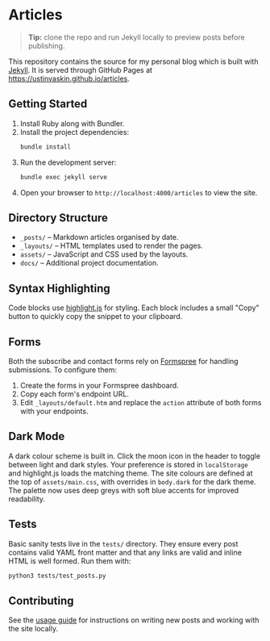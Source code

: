 # Articles

> **Tip:** clone the repo and run Jekyll locally to preview posts before publishing.

This repository contains the source for my personal blog which is built with [Jekyll](https://jekyllrb.com/). It is served through GitHub Pages at <https://ustinvaskin.github.io/articles>.

## Getting Started

1. Install Ruby along with Bundler.
2. Install the project dependencies:
   ```bash
   bundle install
   ```
3. Run the development server:
   ```bash
   bundle exec jekyll serve
   ```
4. Open your browser to `http://localhost:4000/articles` to view the site.

## Directory Structure

- `_posts/` – Markdown articles organised by date.
- `_layouts/` – HTML templates used to render the pages.
- `assets/` – JavaScript and CSS used by the layouts.
- `docs/` – Additional project documentation.

## Syntax Highlighting

Code blocks use [highlight.js](https://highlightjs.org/) for styling. Each block
includes a small "Copy" button to quickly copy the snippet to your clipboard.

## Forms

Both the subscribe and contact forms rely on [Formspree](https://formspree.io/) for handling submissions. To configure them:

1. Create the forms in your Formspree dashboard.
2. Copy each form's endpoint URL.
3. Edit `_layouts/default.htm` and replace the `action` attribute of both forms with your endpoints.

## Dark Mode

A dark colour scheme is built in. Click the moon icon in the header to toggle between light and dark styles. Your preference is stored in `localStorage` and highlight.js loads the matching theme.
The site colours are defined at the top of `assets/main.css`, with overrides in `body.dark` for the dark theme. The palette now uses deep greys with soft blue accents for improved readability.

## Tests

Basic sanity tests live in the `tests/` directory. They ensure every post contains valid YAML front matter and that any links are valid and inline HTML is well formed. Run them with:

```bash
python3 tests/test_posts.py
```


## Contributing

See the [usage guide](docs/usage.md) for instructions on writing new posts and working with the site locally.
